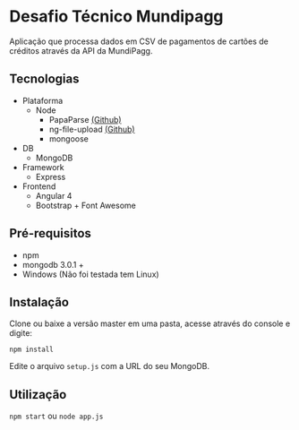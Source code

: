 # Desafio Técnico Mundipagg

Aplicação que processa dados em CSV de pagamentos de cartões de créditos através da API da MundiPagg.

## Tecnologias
 - Plataforma
   - Node
     - PapaParse [(Github)](https://github.com/mholt/PapaParse)
     - ng-file-upload [(Github)](https://github.com/danialfarid/ng-file-upload/)
     - mongoose
 - DB
   - MongoDB
 - Framework
   - Express
 - Frontend
   - Angular 4
   - Bootstrap + Font Awesome
   

## Pré-requisitos

 - npm
 - mongodb 3.0.1 +
 - Windows (Não foi testada tem Linux)

## Instalação

 Clone ou baixe a versão master em uma pasta, acesse através do console e digite:
 
`npm install`

Edite o arquivo `setup.js` com a URL do seu MongoDB.

## Utilização

`npm start` ou `node app.js`
